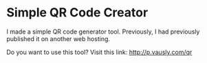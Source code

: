 ﻿# Simple QR Code Creator

I made a simple QR code generator tool. Previously, I had previously published it on another web hosting.

Do you want to use this tool? Visit this link: http://p.vausly.com/qr

